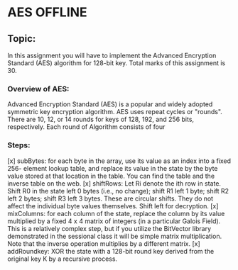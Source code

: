 # AES OFFLINE

## Topic:

In this assignment you will have to implement the Advanced Encryption Standard (AES)
algorithm for 128-bit key. Total marks of this assignment is 30.

### Overview of AES:

Advanced Encryption Standard (AES) is a popular and widely adopted symmetric key
encryption algorithm.
AES uses repeat cycles or "rounds". There are 10, 12, or 14 rounds for keys of 128, 192,
and 256 bits, respectively.
Each round of Algorithm consists of four

### Steps:

[x] subBytes: for each byte in the array, use its value as an index into a fixed 256-
element lookup table, and replace its value in the state by the byte value stored at
that location in the table. You can find the table and the inverse table on the web.
[x] shiftRows: Let Ri denote the ith row in state. Shift R0 in the state left 0 bytes (i.e.,
no change); shift R1 left 1 byte; shift R2 left 2 bytes; shift R3 left 3 bytes. These
are circular shifts. They do not affect the individual byte values themselves. Shift
left for decryption.
[x] mixColumns: for each column of the state, replace the column by its value
multiplied by a fixed 4 x 4 matrix of integers (in a particular Galois Field). This is
a relatively complex step, but if you utilize the BitVector library demonstrated in
the sessional class it will be simple matrix multiplication. Note that the inverse
operation multiplies by a different matrix.
[x] addRoundkey: XOR the state with a 128-bit round key derived from the original
key K by a recursive process.
